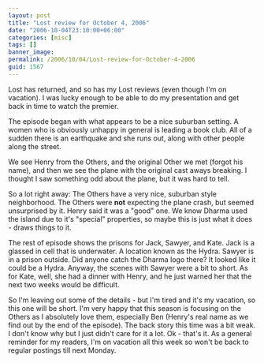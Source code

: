 ```yaml
---
layout: post
title: "Lost review for October 4, 2006"
date: "2006-10-04T23:10:00+06:00"
categories: [misc]
tags: []
banner_image: 
permalink: /2006/10/04/Lost-review-for-October-4-2006
guid: 1567
---
```


Lost has returned, and so has my Lost reviews (even though I'm on vacation). I was lucky enough to be able to do my presentation and get back in time to watch the premier. 

The episode began with what appears to be a nice suburban setting. A women who is obviously unhappy in general is leading a book club. All of a sudden there is an earthquake and she runs out, along with other people along the street.
<!--more-->
We see Henry from the Others, and the original Other we met (forgot his name), and then we see the plane with the original cast aways breaking. I thought I saw something odd about the plane, but it was hard to tell. 

So a lot right away: The Others have a very nice, suburban style neighborhood. The Others were <b>not</b> expecting the plane crash, but seemed unsurprised by it. Henry said it was a "good" one. We know Dharma used the island due to it's "special" properties, so maybe this is just what it does - draws things to it. 

The rest of episode shows the prisons for Jack, Sawyer, and Kate. Jack is a glassed in cell that is underwater. A location known as the Hydra. Sawyer is in a prison outside. Did anyone catch the Dharma logo there? It looked like it could be a Hydra. Anyway, the scenes with Sawyer were a bit to short. As for Kate, well, she had a dinner with Henry, and he just warned her that the next two weeks would be difficult. 

So I'm leaving out some of the details - but I'm tired and it's my vacation, so this one will be short. I'm very happy that this season is focusing on the Others as I absolutely love them, especially Ben (Henry's real name as we find out by the end of the episode). The back story this time was a bit weak. I don't know why but I just didn't care for it a lot. Ok - that's it. As a general reminder for my readers, I'm on vacation all this week so won't be back to regular postings till next Monday.